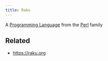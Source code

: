 ```yaml
---
title: Raku
---
```


A [Programming Language](Programming%20Language.md) from the [Perl](Perl.md) family

## Related

* https://raku.org